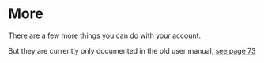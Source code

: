 # More

There are a few more things you can do with your account.

But they are currently only documented in the old user manual, [see page 73 ](https://lightbug.io/user_manual.pdf)
